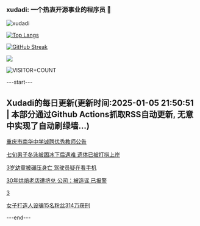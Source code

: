 ### xudadi: 一个热衷开源事业的程序员 👋

![xudadi](https://github-readme-stats-git-masterorgs-github-readme-stats-team.vercel.app/api?username=xudadi)

[![Top Langs](https://github-readme-stats.vercel.app/api/top-langs/?username=xudadi)](https://github.com/anuraghazra/github-readme-stats)

[![GitHub Streak](https://streak-stats.demolab.com?user=xudadi&locale=zh_Hans)](https://git.io/streak-stats)

![](https://raw.githubusercontent.com/xudadi/xudadi/main/assets/github-contribution-grid-snake.svg)

![VISITOR+COUNT](https://komarev.com/ghpvc/?username=xudadi&label=VISITOR+COUNT)


---start---

## Xudadi的每日更新(更新时间:2025-01-05 21:50:51 | 本部分通过Github Actions抓取RSS自动更新, 无意中实现了自动刷绿墙...)

[重庆市南华中学诚聘优秀教师公告](https://www.gongkaoleida.com/article/2255040)

[七旬男子冬泳被困冰下后遇难 遗体已被打捞上岸](https://m.163.com/news/article/JL5MGSVE0001899O.html)

[3岁幼童被碾压身亡 驾驶员疑在看手机](https://m.163.com/news/article/JL5N0H0U051492T3.html)

[30年烘焙老店遭挤兑 公司：被造谣 已报警](https://m.163.com/news/article/JL5IHK5C0001899O.html)

[3](https://m.163.com/touch/news/sub/domestic)

[女子打造人设骗15名粉丝314万获刑](https://m.163.com/news/article/JL59881C051492T3.html)

---end---
